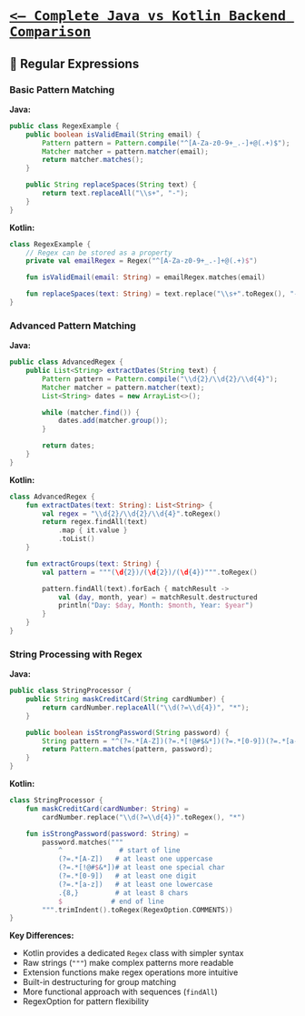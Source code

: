 # [`<— Complete Java vs Kotlin Backend Comparison`](../README.md)

## 📝 Regular Expressions

### Basic Pattern Matching

**Java:**

```java
public class RegexExample {
    public boolean isValidEmail(String email) {
        Pattern pattern = Pattern.compile("^[A-Za-z0-9+_.-]+@(.+)$");
        Matcher matcher = pattern.matcher(email);
        return matcher.matches();
    }

    public String replaceSpaces(String text) {
        return text.replaceAll("\\s+", "-");
    }
}
```

**Kotlin:**

```kotlin
class RegexExample {
    // Regex can be stored as a property
    private val emailRegex = Regex("^[A-Za-z0-9+_.-]+@(.+)$")

    fun isValidEmail(email: String) = emailRegex.matches(email)

    fun replaceSpaces(text: String) = text.replace("\\s+".toRegex(), "-")
}
```

### Advanced Pattern Matching

**Java:**

```java
public class AdvancedRegex {
    public List<String> extractDates(String text) {
        Pattern pattern = Pattern.compile("\\d{2}/\\d{2}/\\d{4}");
        Matcher matcher = pattern.matcher(text);
        List<String> dates = new ArrayList<>();

        while (matcher.find()) {
            dates.add(matcher.group());
        }

        return dates;
    }
}
```

**Kotlin:**

```kotlin
class AdvancedRegex {
    fun extractDates(text: String): List<String> {
        val regex = "\\d{2}/\\d{2}/\\d{4}".toRegex()
        return regex.findAll(text)
            .map { it.value }
            .toList()
    }

    fun extractGroups(text: String) {
        val pattern = """(\d{2})/(\d{2})/(\d{4})""".toRegex()

        pattern.findAll(text).forEach { matchResult ->
            val (day, month, year) = matchResult.destructured
            println("Day: $day, Month: $month, Year: $year")
        }
    }
}
```

### String Processing with Regex

**Java:**

```java
public class StringProcessor {
    public String maskCreditCard(String cardNumber) {
        return cardNumber.replaceAll("\\d(?=\\d{4})", "*");
    }

    public boolean isStrongPassword(String password) {
        String pattern = "^(?=.*[A-Z])(?=.*[!@#$&*])(?=.*[0-9])(?=.*[a-z]).{8,}$";
        return Pattern.matches(pattern, password);
    }
}
```

**Kotlin:**

```kotlin
class StringProcessor {
    fun maskCreditCard(cardNumber: String) =
        cardNumber.replace("\\d(?=\\d{4})".toRegex(), "*")

    fun isStrongPassword(password: String) =
        password.matches("""
            ^              # start of line
            (?=.*[A-Z])   # at least one uppercase
            (?=.*[!@#$&*])# at least one special char
            (?=.*[0-9])   # at least one digit
            (?=.*[a-z])   # at least one lowercase
            .{8,}         # at least 8 chars
            $            # end of line
        """.trimIndent().toRegex(RegexOption.COMMENTS))
}
```

**Key Differences:**

- Kotlin provides a dedicated `Regex` class with simpler syntax
- Raw strings (`"""`) make complex patterns more readable
- Extension functions make regex operations more intuitive
- Built-in destructuring for group matching
- More functional approach with sequences (`findAll`)
- RegexOption for pattern flexibility
